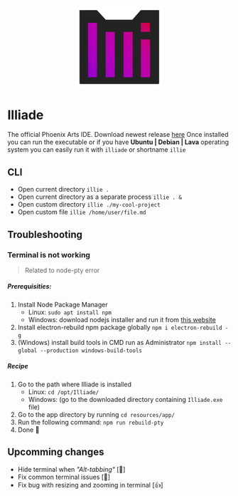 <div align="center">
    <img src="https://raw.githubusercontent.com/Ph0enixKM/Illiade/master/logo/logo.png" width="200">
</div>

# Illiade
The official Phoenix Arts IDE.
Download newest release [here](https://github.com/Ph0enixKM/Illiade/releases/latest)
Once installed you can run the executable
or if you have **Ubuntu | Debian | Lava** operating system
you can easily run it with `illiade` or shortname `illie`

## CLI
- Open current directory `illie .`
- Open current directory as a separate process `illie . &`
- Open custom directory `illie ./my-cool-project`
- Open custom file `illie /home/user/file.md`

## Troubleshooting
### Terminal is not working
> Related to node-pty error

##### Prerequisities:
1. Install Node Package Manager
    - Linux: `sudo apt install npm`
    - Windows: download nodejs installer and run it from [this website](https://nodejs.org/)
2. Install electron-rebuild npm package globally `npm i electron-rebuild -g`
3. (Windows) install build tools in CMD run as Administrator `npm install --global --production windows-build-tools`

##### Recipe
1. Go to the path where Illiade is installed
    - Linux: `cd /opt/Illiade/`
    - Windows: (go to the downloaded directory containing `Illiade.exe` file)
2. Go to the app directory by running `cd resources/app/`
3. Run the following command: `npm run rebuild-pty`
4. Done 🎉

## Upcomming changes
- Hide terminal when *"Alt-tabbing"* \[🤞]
- Fix common terminal issues \[🤞]
- Fix bug with resizing and zooming in terminal \[👍]
